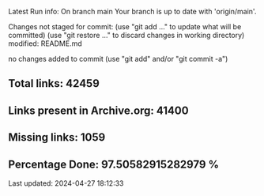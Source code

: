 Latest Run info: 
On branch main
Your branch is up to date with 'origin/main'.

Changes not staged for commit:
  (use "git add <file>..." to update what will be committed)
  (use "git restore <file>..." to discard changes in working directory)
	modified:   README.md

no changes added to commit (use "git add" and/or "git commit -a")

## Total links: 42459

## Links present in Archive.org: 41400

## Missing links: 1059

## Percentage Done: 97.50582915282979 %


Last updated: 2024-04-27 18:12:33
